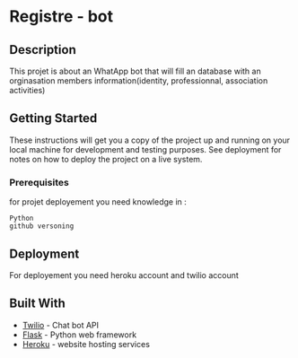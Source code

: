 # Registre - bot

## Description
This projet is about an WhatApp bot that will fill an database with an orginasation members information(identity, professionnal, association activities)


## Getting Started

These instructions will get you a copy of the project up and running on your local machine for development and testing purposes. See deployment for notes on how to deploy the project on a live system.

### Prerequisites
for projet deployement you need knowledge in :
```
Python
github versoning
```


## Deployment

For deployement you need heroku account and twilio account

## Built With

* [Twilio](https://www.twilio.com) - Chat bot API
* [Flask](http://flask.palletsprojects.com/en/1.1.x/) - Python web framework
* [Heroku](https://www.heroku.com) - website hosting services






